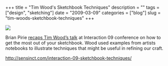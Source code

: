 +++
title = "Tim Wood's Sketchbook Techniques"
description = ""
tags = ["design", "sketching"]
date = "2009-03-09"
categories = ["blog"]
slug = "tim-woods-sketchbook-techniques"
+++



  <div class="notebook-screenshot"><a href="http://sensinct.com/interaction-09-sketchbook-techniques/"><img src="/media/bluga/wt49b56429f397b.jpg"/></a></div><p>Brian Pirie <a href="http://sensinct.com/interaction-09-sketchbook-techniques/">recaps Tim Wood’s talk</a> at Interaction 09 conference on how to get the most out of your sketchbook. Wood used examples from artists notebooks to illustrate techniques that might be useful in refining our craft.</p>
    
  <a href="http://sensinct.com/interaction-09-sketchbook-techniques/">http://sensinct.com/interaction-09-sketchbook-techniques/</a>
